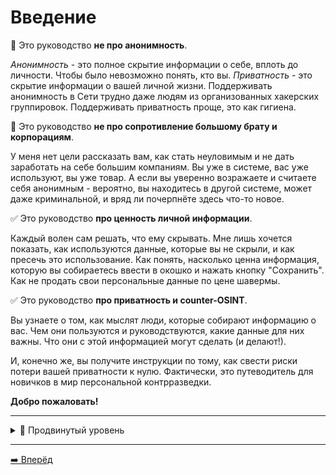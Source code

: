 # Введение

🚫 Это руководство **не про анонимность**. 

*Анонимность* - это полное скрытие информации о себе, вплоть до личности. Чтобы было невозможно понять, кто вы.
*Приватность* - это скрытие информации о вашей личной жизни. Поддерживать анонимность в Сети трудно даже
людям из организованных хакерских группировок. Поддерживать приватность проще, это как гигиена.

🚫 Это руководство **не про сопротивление большому брату и корпорациям**.

У меня нет цели рассказать вам, как стать неуловимым и не дать заработать на себе большим компаниям.
Вы уже в системе, вас уже используют, вы уже товар. А если вы уверенно возражаете и считаете себя анонимным - 
вероятно, вы находитесь в другой системе, может даже криминальной, и вряд ли почерпнёте здесь что-то новое.

✅ Это руководство **про ценность личной информации**.

Каждый волен сам решать, что ему скрывать. Мне лишь хочется показать, как используются данные,
которые вы не скрыли, и как пресечь это использование. Как понять, насколько ценна информация, которую вы собираетесь 
ввести в окошко и нажать кнопку "Сохранить". Как не продать свои персональные данные по цене шавермы.

✅ Это руководство **про приватность и counter-OSINT**.

Вы узнаете о том, как мыслят люди, которые собирают информацию о вас. Чем они пользуются и руководствуются, какие
данные для них важны. Что они с этой информацией могут сделать (и делают!).

И, конечно же, вы получите инструкции по тому, как свести риски потери вашей приватности к нулю. Фактически,
это путеводитель для новичков в мир персональной контрразведки.

**Добро пожаловать!**

---

<details>
  <summary>🥷 Продвинутый уровень</summary>
  </br>
  На страницах руководства вам также будут встречаться разделы "🥷 Продвинутый уровень".

  Они описывают защиту от более серьёзных угроз, но и требуют больших сил и затрат.

  Если вы посчитаете эти разделы более полезными для себя, то вам наверняка будет интересно великолепное руководство по анонимности в Сети
  ["Автостопом по анонимности в Интернете"](https://whiteprime.github.io/thgtoa/).

  Следовать ему довольно сложно (в реалиях России практически невозможно), но оно содержит много дополнительной информации, рекомендаций
  и ссылок, которые сознательно не включены в это руководство.

</details>

---

[➡️ Вперёд](./importance.md)
